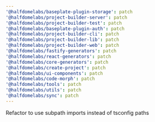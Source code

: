 ```yaml
---
'@halfdomelabs/baseplate-plugin-storage': patch
'@halfdomelabs/project-builder-server': patch
'@halfdomelabs/project-builder-test': patch
'@halfdomelabs/baseplate-plugin-auth': patch
'@halfdomelabs/project-builder-cli': patch
'@halfdomelabs/project-builder-lib': patch
'@halfdomelabs/project-builder-web': patch
'@halfdomelabs/fastify-generators': patch
'@halfdomelabs/react-generators': patch
'@halfdomelabs/core-generators': patch
'@halfdomelabs/create-project': patch
'@halfdomelabs/ui-components': patch
'@halfdomelabs/code-morph': patch
'@halfdomelabs/tools': patch
'@halfdomelabs/utils': patch
'@halfdomelabs/sync': patch
---
```


Refactor to use subpath imports instead of tsconfig paths
